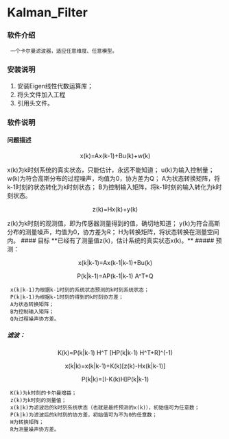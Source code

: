 <!--
 * @Author: jk_zeng@qq.com
 * @Date: 2023-08-09 17:16:40
 * @LastEditors: jk_zeng@qq.com
 * @LastEditTime: 2023-08-10 11:27:04
 * @FilePath: /Kalman_Filter/README.md
 * @Description:
 * 
 * Copyright (c) 2023 by ${jk_zeng@qq.com}, All Rights Reserved. 
-->
# Kalman_Filter
### 软件介绍
     一个卡尔曼滤波器，适应任意维度、任意模型。
### 安装说明
1. 安装Eigen线性代数运算库；
2. 将头文件加入工程
3. 引用头文件。
### 软件说明
#### 问题描述
<p align="center">
x(k)=Ax(k-1)+Bu(k)+w(k)
</p>
     x(k)为k时刻系统的真实状态，只能估计，永远不能知道；
     u(k)为输入控制量；
     w(k)为符合高斯分布的过程噪声，均值为0，协方差为Q；
     A为状态转换矩阵，将k-1时刻的状态转化为k时刻状态；
     B为控制输入矩阵，将k-1时刻的输入转化为k时刻状态。
<p align="center">
z(k)=Hx(k)+y(k)
</p>
     z(k)为k时刻的观测值，即为传感器测量得到的值，确切地知道；
     y(k)为符合高斯分布的测量噪声，均值为0，协方差为R；
     H为转换矩阵，将状态转换在测量空间内。
#### 目标
**已经有了测量值z(k)，估计系统的真实状态x(k)。**
##### 预测：
<p align="center">
x(k|k-1)=Ax(k-1|k-1)+Bu(k)  
</p>
<p align="center">  
P(k|k-1)=AP(k-1|k-1) A^T+Q
</p>

     x(k|k-1)为根据k-1时刻的系统状态预测的k时刻系统状态；
     P(k|k-1)为根据k-1时刻的得到的k时刻协方差；
     A为状态转换矩阵；
     B为控制输入矩阵；
     Q为过程噪声协方差。
     
##### 滤波：
<p align="center">
K(k)=P(k|k-1) H^T [HP(k|k-1) H^T+R]^(-1)
</p>
<p align="center">
x(k|k)=x(k|k-1)+K(k)[z(k)-Hx(k|k-1)]
</p>
<p align="center">
P(k|k)=[I-K(k)H]P(k|k-1)
</p>

     K(k)为k时刻的卡尔曼增益；
     z(k)为k时刻的测量值；
     x(k|k)为滤波后的k时刻系统状态（也就是最终预测的x(k)），初始值可为任意数；
     P(k|k)为滤波后的k时刻的协方差，初始值可为不为0的任意数；
     H为转换矩阵；
     R为测量噪声协方差。
